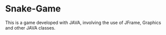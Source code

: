 # Snake-Game
This is a game developed with JAVA, involving the use of JFrame, Graphics and other JAVA classes.
